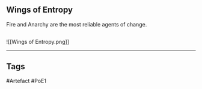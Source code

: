 ## Wings of Entropy
Fire and Anarchy are the most reliable agents of change.
##
![[Wings of Entropy.png]]

---
## Tags
#Artefact
#PoE1